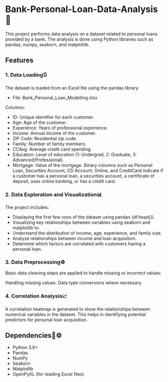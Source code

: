 # Bank-Personal-Loan-Data-Analysis🏦
This project performs data analysis on a dataset related to personal loans provided by a bank. The analysis is done using Python libraries such as pandas, numpy, seaborn, and matplotlib.

## Features
### 1. Data Loading🔃
The dataset is loaded from an Excel file using the pandas library:

- File: Bank_Personal_Loan_Modelling.xlsx
  
Columns:
- ID: Unique identifier for each customer.
- Age: Age of the customer.
- Experience: Years of professional experience.
- Income: Annual income of the customer.
- ZIP Code: Residential zip code.
- Family: Number of family members.
- CCAvg: Average credit card spending.
- Education: Level of education (1: Undergrad, 2: Graduate, 3: Advanced/Professional).
- Mortgage: Value of the mortgage.
Binary columns such as Personal Loan, Securities Account, CD Account, Online, and CreditCard indicate if a customer has a personal loan, a securities account, a certificate of deposit, uses online banking, or has a credit card.
### 2. Data Exploration and Visualization📊
The project includes:

- Displaying the first few rows of the dataset using pandas (df.head()).
- Visualizing key relationships between variables using seaborn and matplotlib to:
- Understand the distribution of income, age, experience, and family size.
- Analyze relationships between income and loan acquisition.
- Determine which factors are correlated with customers having a personal loan.
### 3. Data Preprocessing♻️
Basic data cleaning steps are applied to handle missing or incorrect values:

Handling missing values.
Data type conversions where necessary.
### 4. Correlation Analysis📈
A correlation heatmap is generated to show the relationships between numerical variables in the dataset. This helps in identifying potential predictors for personal loan acquisition.

## Dependencies🔗⚙️
- Python 3.6+
- Pandas
- NumPy
- Seaborn
- Matplotlib
- OpenPyXL (for reading Excel files)
